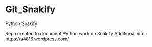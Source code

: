 # Git_Snakify
Python Snakify

Repo created to document Python work on Snakify
Additional info : https://s4816.wordpress.com/

